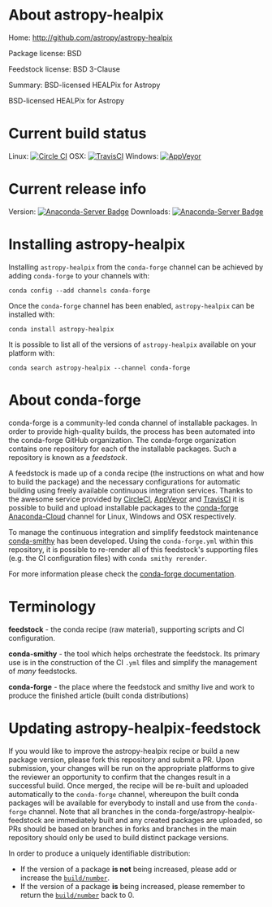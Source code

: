 About astropy-healpix
=====================

Home: http://github.com/astropy/astropy-healpix

Package license: BSD

Feedstock license: BSD 3-Clause

Summary: BSD-licensed HEALPix for Astropy

BSD-licensed HEALPix for Astropy

Current build status
====================

Linux: [![Circle CI](https://circleci.com/gh/conda-forge/astropy-healpix-feedstock.svg?style=shield)](https://circleci.com/gh/conda-forge/astropy-healpix-feedstock)
OSX: [![TravisCI](https://travis-ci.org/conda-forge/astropy-healpix-feedstock.svg?branch=master)](https://travis-ci.org/conda-forge/astropy-healpix-feedstock)
Windows: [![AppVeyor](https://ci.appveyor.com/api/projects/status/github/conda-forge/astropy-healpix-feedstock?svg=True)](https://ci.appveyor.com/project/conda-forge/astropy-healpix-feedstock/branch/master)

Current release info
====================
Version: [![Anaconda-Server Badge](https://anaconda.org/conda-forge/astropy-healpix/badges/version.svg)](https://anaconda.org/conda-forge/astropy-healpix)
Downloads: [![Anaconda-Server Badge](https://anaconda.org/conda-forge/astropy-healpix/badges/downloads.svg)](https://anaconda.org/conda-forge/astropy-healpix)

Installing astropy-healpix
==========================

Installing `astropy-healpix` from the `conda-forge` channel can be achieved by adding `conda-forge` to your channels with:

```
conda config --add channels conda-forge
```

Once the `conda-forge` channel has been enabled, `astropy-healpix` can be installed with:

```
conda install astropy-healpix
```

It is possible to list all of the versions of `astropy-healpix` available on your platform with:

```
conda search astropy-healpix --channel conda-forge
```


About conda-forge
=================

conda-forge is a community-led conda channel of installable packages.
In order to provide high-quality builds, the process has been automated into the
conda-forge GitHub organization. The conda-forge organization contains one repository
for each of the installable packages. Such a repository is known as a *feedstock*.

A feedstock is made up of a conda recipe (the instructions on what and how to build
the package) and the necessary configurations for automatic building using freely
available continuous integration services. Thanks to the awesome service provided by
[CircleCI](https://circleci.com/), [AppVeyor](http://www.appveyor.com/)
and [TravisCI](https://travis-ci.org/) it is possible to build and upload installable
packages to the [conda-forge](https://anaconda.org/conda-forge)
[Anaconda-Cloud](http://docs.anaconda.org/) channel for Linux, Windows and OSX respectively.

To manage the continuous integration and simplify feedstock maintenance
[conda-smithy](http://github.com/conda-forge/conda-smithy) has been developed.
Using the ``conda-forge.yml`` within this repository, it is possible to re-render all of
this feedstock's supporting files (e.g. the CI configuration files) with ``conda smithy rerender``.

For more information please check the [conda-forge documentation](https://conda-forge.org/docs/).

Terminology
===========

**feedstock** - the conda recipe (raw material), supporting scripts and CI configuration.

**conda-smithy** - the tool which helps orchestrate the feedstock.
                   Its primary use is in the construction of the CI ``.yml`` files
                   and simplify the management of *many* feedstocks.

**conda-forge** - the place where the feedstock and smithy live and work to
                  produce the finished article (built conda distributions)


Updating astropy-healpix-feedstock
==================================

If you would like to improve the astropy-healpix recipe or build a new
package version, please fork this repository and submit a PR. Upon submission,
your changes will be run on the appropriate platforms to give the reviewer an
opportunity to confirm that the changes result in a successful build. Once
merged, the recipe will be re-built and uploaded automatically to the
`conda-forge` channel, whereupon the built conda packages will be available for
everybody to install and use from the `conda-forge` channel.
Note that all branches in the conda-forge/astropy-healpix-feedstock are
immediately built and any created packages are uploaded, so PRs should be based
on branches in forks and branches in the main repository should only be used to
build distinct package versions.

In order to produce a uniquely identifiable distribution:
 * If the version of a package **is not** being increased, please add or increase
   the [``build/number``](http://conda.pydata.org/docs/building/meta-yaml.html#build-number-and-string).
 * If the version of a package **is** being increased, please remember to return
   the [``build/number``](http://conda.pydata.org/docs/building/meta-yaml.html#build-number-and-string)
   back to 0.